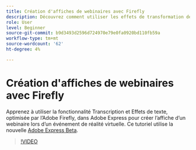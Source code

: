 ```yaml
---
title: Création d'affiches de webinaires avec Firefly
description: Découvrez comment utiliser les effets de transformation de texte en image et de texte, optimisés par l’Adobe Firefly
role: User
level: Beginner
source-git-commit: b9d3493d2596d724970e79e0fa0920bd110fb59a
workflow-type: tm+mt
source-wordcount: '62'
ht-degree: 4%

---
```


# Création d&#39;affiches de webinaires avec Firefly

Apprenez à utiliser la fonctionnalité Transcription et Effets de texte, optimisée par l’Adobe Firefly, dans Adobe Express pour créer l’affiche d’un webinaire lors d’un événement de réalité virtuelle. Ce tutoriel utilise la nouvelle [Adobe Express Beta](https://www.adobe.com/express/).

>[!VIDEO](https://video.tv.adobe.com/v/3420810?quality=12&learn=on&hidetitle=true)